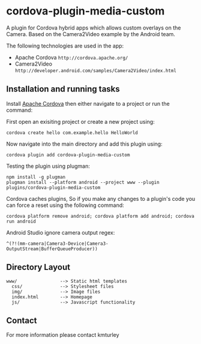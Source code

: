 # cordova-plugin-media-custom

A plugin for Cordova hybrid apps which allows custom overlays on the Camera. Based on the Camera2Video example by the Android team.

The following technologies are used in the app:
* Apache Cordova `http://cordova.apache.org/`
* Camera2Video `http://developer.android.com/samples/Camera2Video/index.html`

## Installation and running tasks

Install [Apache Cordova](http://cordova.apache.org/) then either navigate to a project or run the command:
    
First open an exisiting project or create a new project using:

    cordova create hello com.example.hello HelloWorld
    
Now navigate into the main directory and add this plugin using:

    cordova plugin add cordova-plugin-media-custom
    
Testing the plugin using plugman:

    npm install -g plugman
    plugman install --platform android --project www --plugin plugins/cordova-plugin-media-custom
    
Cordova caches plugins, So if you make any changes to a plugin's code you can force a reset using the following command:

    cordova platform remove android; cordova platform add android; cordova run android
    
Android Studio ignore camera output regex:

    ^(?!(mm-camera|Camera3-Device|Camera3-OutputStream|BufferQueueProducer))

## Directory Layout

    www/                --> Static html templates
      css/              --> Stylesheet files
      img/              --> Image files
      index.html        --> Homepage
      js/               --> Javascript functionality

## Contact

For more information please contact kmturley